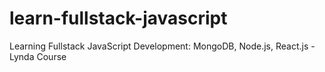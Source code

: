 # learn-fullstack-javascript
Learning Fullstack JavaScript Development: MongoDB, Node.js, React.js - Lynda Course

